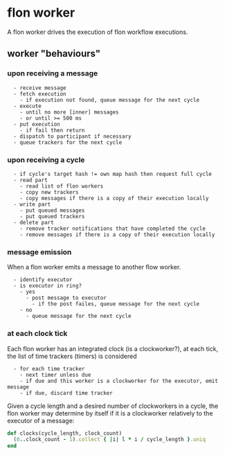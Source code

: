 
# flon worker

A flon worker drives the execution of flon workflow executions.

## worker "behaviours"

### upon receiving a message

```
  - receive message
  - fetch execution
    - if execution not found, queue message for the next cycle
  - execute
    - until no more [inner] messages
    - or until >= 500 ms
  - put execution
    - if fail then return
  - dispatch to participant if necessary
  - queue trackers for the next cycle
```

### upon receiving a cycle

```
  - if cycle's target hash != own map hash then request full cycle
  - read part
    - read list of flon workers
    - copy new trackers
    - copy messages if there is a copy of their execution locally
  - write part
    - put queued messages
    - put queued trackers
  - delete part
    - remove tracker notifications that have completed the cycle
    - remove messages if there is a copy of their execution locally
```

### message emission

When a flon worker emits a message to another flow worker.

```
  - identify executor
  - is executor in ring?
    - yes
      - post message to executor
        - if the post failes, queue message for the next cycle
    - no
      - queue message for the next cycle
```

### at each clock tick

Each flon worker has an integrated clock (is a clockworker?), at each tick, the list of time trackers (timers) is considered

```
  - for each time tracker
    - next timer unless due
    - if due and this worker is a clockworker for the executor, emit message
    - if due, discard time tracker
```

Given a cycle length and a desired number of clockworkers in a cycle, the flon worker may determine by itself if it is a clockworker relatively to the executor of a message:

```ruby
def clocks(cycle_length, clock_count)
  (0..clock_count - 1).collect { |i| l * i / cycle_length }.uniq
end
```

